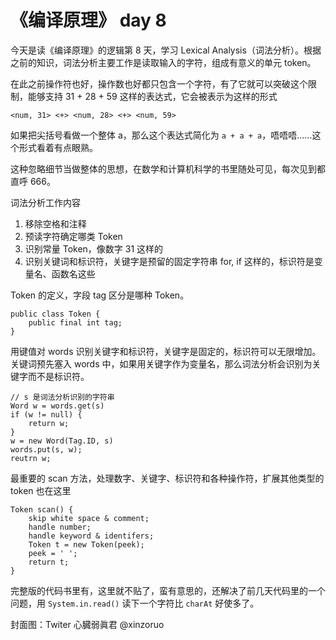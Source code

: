 # 《编译原理》 day 8

今天是读《编译原理》的逻辑第 8 天，学习 Lexical Analysis（词法分析）。根据之前的知识，词法分析主要工作是读取输入的字符，组成有意义的单元 token。

在此之前操作符也好，操作数也好都只包含一个字符，有了它就可以突破这个限制，能够支持 31 + 28 + 59 这样的表达式，它会被表示为这样的形式

```
<num, 31> <+> <num, 28> <+> <num, 59>
```

如果把尖括号看做一个整体 a，那么这个表达式简化为 `a + a + a`，唔唔唔……这个形式看着有点眼熟。

这种忽略细节当做整体的思想，在数学和计算机科学的书里随处可见，每次见到都直呼 666。

词法分析工作内容

1. 移除空格和注释
2. 预读字符确定哪类 Token
3. 识别常量 Token，像数字 31 这样的
4. 识别关键词和标识符，关键字是预留的固定字符串 for, if 这样的，标识符是变量名、函数名这些

Token 的定义，字段 tag 区分是哪种 Token。

```
public class Token {
    public final int tag;
}
```

用键值对 words 识别关键字和标识符，关键字是固定的，标识符可以无限增加。关键词预先塞入 words 中，如果用关键字作为变量名，那么词法分析会识别为关键字而不是标识符。

```
// s 是词法分析识别的字符串
Word w = words.get(s)
if (w != null) {
    return w;
}
w = new Word(Tag.ID, s)
words.put(s, w);
reutrn w;
```

最重要的 scan 方法，处理数字、关键字、标识符和各种操作符，扩展其他类型的 token 也在这里

```
Token scan() {
    skip white space & comment;
    handle number;
    handle keyword & identifers;
    Token t = new Token(peek);
    peek = ' ';
    return t;
}
```

完整版的代码书里有，这里就不贴了，蛮有意思的，还解决了前几天代码里的一个问题，用 `System.in.read()` 读下一个字符比 `charAt` 好使多了。

封面图：Twiter 心臓弱眞君 @xinzoruo